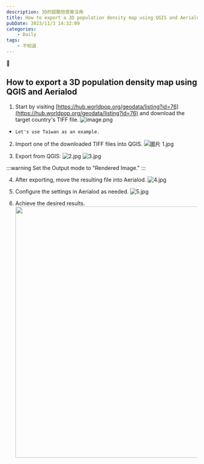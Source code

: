 ```yaml
---
description: 3D的超酷但感覺沒用
title: How to export a 3D population density map using QGIS and Aerialo
pubDate: 2023/11/3 14:32:09
categories:
    - Daily
tags:
    - 不知道
---
```


🤏

## How to export a 3D population density map using QGIS and Aerialod

1.  Start by visiting [https://hub.worldpop.org/geodata/listing?id=76](https://hub.worldpop.org/geodata/listing?id=76) and download the target country's TIFF file.
    ![image.png](https://hackmd.io/_uploads/rkdpIzM7T.png)

- `Let's use Taiwan as an example.`

2.  Import one of the downloaded TIFF files into QGIS.
    ![圖片 1.jpg](https://hackmd.io/_uploads/Bkc_DfMXa.jpg)

3.  Export from QGIS:
    ![2.jpg](https://hackmd.io/_uploads/HyqlOGf7T.jpg)
    ![3.jpg](https://hackmd.io/_uploads/By1ZOzGQa.jpg)

:::warning
Set the Output mode to "Rendered Image."
:::

4.  After exporting, move the resulting file into Aerialod.
    ![4.jpg](https://hackmd.io/_uploads/SyHU_fzQT.jpg)

5.  Configure the settings in Aerialod as needed.
    ![5.jpg](https://hackmd.io/_uploads/BJo__Gf76.jpg)

6.  Achieve the desired results.
    <img src="https://onedrive.live.com/embed?resid=1B1509F6502EDD6F%2121343&authkey=%21AKq90pD4aKipI1U&width=660" width="660" height="auto" />
